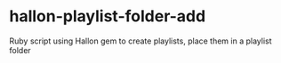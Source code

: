 hallon-playlist-folder-add
==========================

Ruby script using Hallon gem to create playlists, place them in a playlist folder